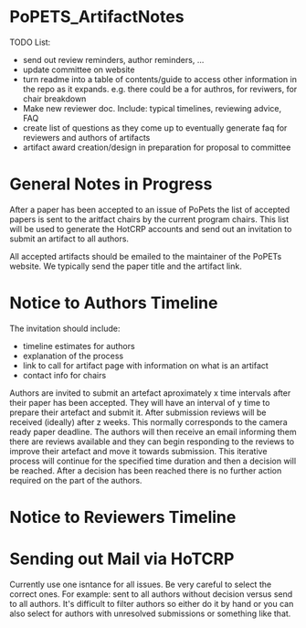 # PoPETS_ArtifactNotes

TODO List: 
- send out review reminders, author reminders, ...
- update committee on website
- turn readme into a table of contents/guide to access other information in the repo as it expands. e.g. there could be a for authros, for reviwers, for chair breakdown
- Make new reviewer doc. Include: typical timelines, reviewing advice, FAQ 
- create list of questions as they come up to eventually generate faq for reviewers and authors of artifacts
- artifact award creation/design in preparation for proposal to committee 


# General Notes in Progress
After a paper has been accepted to an issue of PoPets the list of accepted papers is sent to the aritfact chairs by the current program chairs. This list will be used to generate the HotCRP accounts and send out an invitation to submit an artifact to all authors. 


All accepted artifacts should be emailed to the maintainer of the PoPETs website. We typically send the paper title and the artifact link.




# Notice to Authors Timeline
The invitation should include: 
- timeline estimates for authors 
- explanation of the process
- link to call for artifact page with information on what is an artifact
- contact info for chairs


Authors are invited to submit an artefact aproximately x time intervals after their paper has been accepted. They will have an interval of y time to prepare their artefact and submit it. After submission reviews will be received (ideally) after z weeks. This normally corresponds to the camera ready paper deadline. The authors will then receive an email informing them there are reviews available and they can begin responding to the reviews to improve their artefact and move it towards submission. This iterative process will continue for the specified time duration and then a decision will be reached. After a decision has been reached there is no further action required on the part of the authors. 


# Notice to Reviewers Timeline



# Sending out Mail via HoTCRP
Currently use one isntance for all issues. Be very careful to select the correct ones. 
For example: sent to all authors without decision versus send to all authors. 
It's difficult to filter authors so either do it by hand or you can also select for authors with unresolved submissions or something like that.
